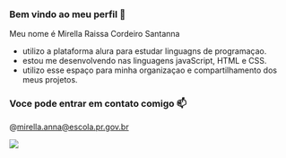 ### Bem vindo ao meu perfil 🎱

Meu nome é Mirella Raissa Cordeiro Santanna

- utilizo a plataforma alura para estudar linguagns de programaçao.
- estou me desenvolvendo nas linguagens javaScript, HTML e CSS.
- utilizo esse espaço para minha organizaçao e compartilhamento dos meus projetos.

### Voce pode entrar em contato comigo 📫
@mirella.anna@escola.pr.gov.br

![](https://media.tenor.com/NvL19Ai8aUsAAAAC/boo-abra%C3%A7ando-boo.gif)

